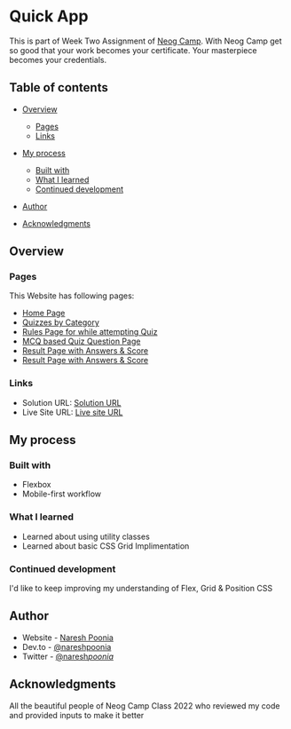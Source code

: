 # Quick App

This is part of Week Two Assignment of [Neog Camp](https://neog.camp/).
With Neog Camp get so good that your work becomes your certificate. Your masterpiece becomes your credentials.

## Table of contents

- [Overview](#overview)

  - [Pages](#pages)
  - [Links](#links)

- [My process](#my-process)
  - [Built with](#built-with)
  - [What I learned](#what-i-learned)
  - [Continued development](#continued-development)
- [Author](#author)
- [Acknowledgments](#acknowledgments)

## Overview

### Pages

This Website has following pages:

- [Home Page](https://naresh-quiz-app.netlify.app/)
- [Quizzes by Category](https://naresh-quiz-app.netlify.app/html/web-series.html)
- [Rules Page for while attempting Quiz](https://naresh-quiz-app.netlify.app/html/rules.html)
- [MCQ based Quiz Question Page](https://naresh-quiz-app.netlify.app/html/mcq.html)
- [Result Page with Answers & Score](https://naresh-quiz-app.netlify.app/html/mcq.html)
- [Result Page with Answers & Score](https://naresh-quiz-app.netlify.app/html/results.html)

### Links

- Solution URL: [Solution URL](https://github.com/nareshpoonia/quiz-app)
- Live Site URL: [Live site URL](https://naresh-quiz-app.netlify.app/)

## My process

### Built with

- Flexbox
- Mobile-first workflow

### What I learned

- Learned about using utility classes
- Learned about basic CSS Grid Implimentation

### Continued development

I'd like to keep improving my understanding of Flex, Grid & Position CSS

## Author

- Website - [Naresh Poonia](https://www.nareshpoonia.com)
- Dev.to - [@nareshpoonia](https://dev.to/naresh)
- Twitter - [@naresh*poonia*](https://twitter.com/naresh_poonia_)

## Acknowledgments

All the beautiful people of Neog Camp Class 2022 who reviewed my code and provided inputs to make it better
